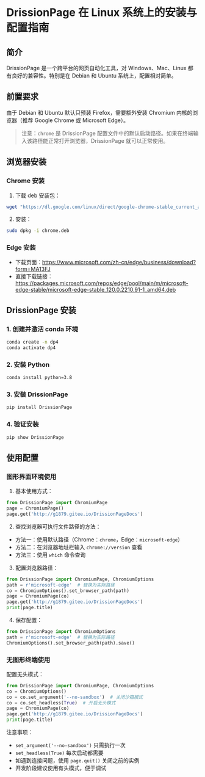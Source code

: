 # DrissionPage 在 Linux 系统上的安装与配置指南

## 简介
DrissionPage 是一个跨平台的网页自动化工具，对 Windows、Mac、Linux 都有良好的兼容性。特别是在 Debian 和 Ubuntu 系统上，配置相对简单。

## 前置要求
由于 Debian 和 Ubuntu 默认只预装 Firefox，需要额外安装 Chromium 内核的浏览器（推荐 Google Chrome 或 Microsoft Edge）。

> 注意：`chrome` 是 DrissionPage 配置文件中的默认启动路径。如果在终端输入该路径能正常打开浏览器，DrissionPage 就可以正常使用。

## 浏览器安装

### Chrome 安装
1. 下载 deb 安装包：
```bash
wget "https://dl.google.com/linux/direct/google-chrome-stable_current_amd64.deb" -O chrome.deb
```

2. 安装：
```bash
sudo dpkg -i chrome.deb
```

### Edge 安装
- 下载页面：https://www.microsoft.com/zh-cn/edge/business/download?form=MA13FJ
- 直接下载链接：https://packages.microsoft.com/repos/edge/pool/main/m/microsoft-edge-stable/microsoft-edge-stable_120.0.2210.91-1_amd64.deb

## DrissionPage 安装

### 1. 创建并激活 conda 环境
```bash
conda create -n dp4
conda activate dp4
```

### 2. 安装 Python
```bash
conda install python=3.8
```

### 3. 安装 DrissionPage
```bash
pip install DrissionPage
```

### 4. 验证安装
```bash
pip show DrissionPage
```

## 使用配置

### 图形界面环境使用

1. 基本使用方式：
```python
from DrissionPage import ChromiumPage
page = ChromiumPage()
page.get('http://g1879.gitee.io/DrissionPageDocs')
```

2. 查找浏览器可执行文件路径的方法：
- 方法一：使用默认路径（Chrome：`chrome`，Edge：`microsoft-edge`）
- 方法二：在浏览器地址栏输入 `chrome://version` 查看
- 方法三：使用 `which` 命令查询

3. 配置浏览器路径：
```python
from DrissionPage import ChromiumPage, ChromiumOptions
path = r'microsoft-edge'  # 替换为实际路径
co = ChromiumOptions().set_browser_path(path)
page = ChromiumPage(co)
page.get('http://g1879.gitee.io/DrissionPageDocs')
print(page.title)
```

4. 保存配置：
```python
from DrissionPage import ChromiumOptions
path = r'microsoft-edge'  # 替换为实际路径
ChromiumOptions().set_browser_path(path).save()
```

### 无图形终端使用

配置无头模式：
```python
from DrissionPage import ChromiumPage, ChromiumOptions
co = ChromiumOptions()
co = co.set_argument('--no-sandbox')  # 关闭沙箱模式
co = co.set_headless(True)  # 开启无头模式
page = ChromiumPage(co)
page.get('http://g1879.gitee.io/DrissionPageDocs')
print(page.title)
```

注意事项：
- `set_argument('--no-sandbox')` 只需执行一次
- `set_headless(True)` 每次启动都需要
- 如遇到连接问题，使用 `page.quit()` 关闭之前的实例
- 开发阶段建议使用有头模式，便于调试